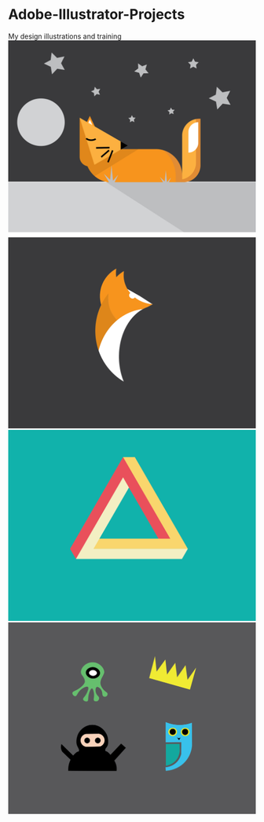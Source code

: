# Adobe-Illustrator-Projects
My design illustrations and training
![Sleeping fox](SleepingFox.png)
![Standing fox](StandingFox.png)
![Infinite Triangle](Triangle.png)
![Curvature Tool](CurvatureTool.png)
